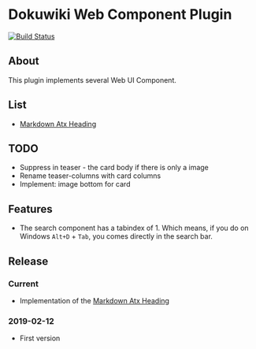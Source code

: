 # Dokuwiki Web Component Plugin 

[![Build Status](https://travis-ci.org/gerardnico/dokuwiki-plugin-webcomponent.svg?branch=master)](https://travis-ci.org/gerardnico/dokuwiki-plugin-webcomponent)


## About

This plugin implements several Web UI Component.


## List

  * [Markdown Atx Heading](https://spec.commonmark.org/0.29/#atx-heading)

## TODO

  * Suppress in teaser - the card body if there is only a image
  * Rename teaser-columns with card columns
  * Implement: image bottom for card
  
## Features

  * The search component has a tabindex of 1. Which means, if you do on Windows `Alt+D` + `Tab`, you comes directly in the search bar.  


## Release

### Current

  * Implementation of the [Markdown Atx Heading](https://spec.commonmark.org/0.29/#atx-heading)
  
### 2019-02-12
  * First version






